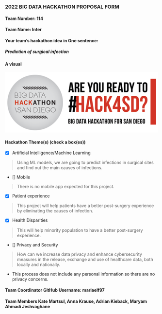 ### 2022 BIG DATA HACKATHON PROPOSAL FORM

#### Team Number: 114  

#### Team Name: Inter 
  
#### Your team’s hackathon idea in One sentence:
##### Prediction of surgical infection


#### A visual
![bigdatahackathon4sd](https://github.com/BigDataForSanDiego/bigdataforsandiego.github.io/blob/master/templates/img/Hackathon-Promot-Img-1.png?raw=true "Big Data Hackathon for San Diego 2022")  


#### Hackathon Theme(s) (check a box(es))
- [X] Artificial Intelligence/Machine Learning 
> Using ML models, we are going to predict infections in surgical sites and find out the main causes of infections.
- [] Mobile
> There is no mobile app expected for this project.
- [X] Patient experience
> This project will help patients have a better post-surgery experience by eliminating the causes of infection.
- [X] Health Disparities
> This will help minority population to have a better post-surgery experience.
- [] Privacy and Security
> How can we increase data privacy and enhance cybersecurity measures in the release, exchange and use of healthcare data, both locally and nationally.
- This process does not include any personal information so there are no privacy concerns.
#### Team Coordinator GitHub Username: mariaelf97

#### Team Members Kate Martsul, Anna Krause, Adrian Kieback, Maryam Ahmadi Jeshvaghane

